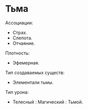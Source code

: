# Тьма

Ассоциации:
- Страх.
- Слепота.
- Отчаяние.

Плотность:
- Эфемерная.

Тип создаваемых существ:
- Элементали тьмы.

Тип урона:
- Телесный : Магический : Тьмой.
